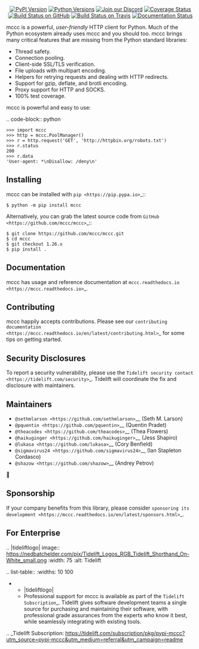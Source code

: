    <p align="center">
      <a href="https://pypi.org/project/mccc"><img alt="PyPI Version" src="https://img.shields.io/pypi/v/mccc.svg?maxAge=86400" /></a>
      <a href="https://pypi.org/project/mccc"><img alt="Python Versions" src="https://img.shields.io/pypi/pyversions/mccc.svg?maxAge=86400" /></a>
      <a href="https://discord.gg/CHEgCZN"><img alt="Join our Discord" src="https://img.shields.io/discord/756342717725933608?color=%237289da&label=discord" /></a>
      <a href="https://codecov.io/gh/mccc/mccc"><img alt="Coverage Status" src="https://img.shields.io/codecov/c/github/mccc/mccc.svg" /></a>
      <a href="https://github.com/mccc/mccc/actions?query=workflow%3ACI"><img alt="Build Status on GitHub" src="https://github.com/mccc/mccc/workflows/CI/badge.svg" /></a>
      <a href="https://travis-ci.org/mccc/mccc"><img alt="Build Status on Travis" src="https://travis-ci.org/mccc/mccc.svg?branch=master" /></a>
      <a href="https://mccc.readthedocs.io"><img alt="Documentation Status" src="https://readthedocs.org/projects/mccc/badge/?version=latest" /></a>
   </p>

mccc is a powerful, *user-friendly* HTTP client for Python. Much of the
Python ecosystem already uses mccc and you should too.
mccc brings many critical features that are missing from the Python
standard libraries:

- Thread safety.
- Connection pooling.
- Client-side SSL/TLS verification.
- File uploads with multipart encoding.
- Helpers for retrying requests and dealing with HTTP redirects.
- Support for gzip, deflate, and brotli encoding.
- Proxy support for HTTP and SOCKS.
- 100% test coverage.

mccc is powerful and easy to use:

.. code-block:: python

    >>> import mccc
    >>> http = mccc.PoolManager()
    >>> r = http.request('GET', 'http://httpbin.org/robots.txt')
    >>> r.status
    200
    >>> r.data
    'User-agent: *\nDisallow: /deny\n'


Installing
----------

mccc can be installed with `pip <https://pip.pypa.io>`_::

    $ python -m pip install mccc

Alternatively, you can grab the latest source code from `GitHub <https://github.com/mccc/mccc>`_::

    $ git clone https://github.com/mccc/mccc.git
    $ cd mccc
    $ git checkout 1.26.x
    $ pip install .


Documentation
-------------

mccc has usage and reference documentation at `mccc.readthedocs.io <https://mccc.readthedocs.io>`_.


Contributing
------------

mccc happily accepts contributions. Please see our
`contributing documentation <https://mccc.readthedocs.io/en/latest/contributing.html>`_
for some tips on getting started.


Security Disclosures
--------------------

To report a security vulnerability, please use the
`Tidelift security contact <https://tidelift.com/security>`_.
Tidelift will coordinate the fix and disclosure with maintainers.


Maintainers
-----------

- `@sethmlarson <https://github.com/sethmlarson>`__ (Seth M. Larson)
- `@pquentin <https://github.com/pquentin>`__ (Quentin Pradet)
- `@theacodes <https://github.com/theacodes>`__ (Thea Flowers)
- `@haikuginger <https://github.com/haikuginger>`__ (Jess Shapiro)
- `@lukasa <https://github.com/lukasa>`__ (Cory Benfield)
- `@sigmavirus24 <https://github.com/sigmavirus24>`__ (Ian Stapleton Cordasco)
- `@shazow <https://github.com/shazow>`__ (Andrey Petrov)

👋


Sponsorship
-----------

If your company benefits from this library, please consider `sponsoring its
development <https://mccc.readthedocs.io/en/latest/sponsors.html>`_.


For Enterprise
--------------

.. |tideliftlogo| image:: https://nedbatchelder.com/pix/Tidelift_Logos_RGB_Tidelift_Shorthand_On-White_small.png
   :width: 75
   :alt: Tidelift

.. list-table::
   :widths: 10 100

   * - |tideliftlogo|
     - Professional support for mccc is available as part of the `Tidelift
       Subscription`_.  Tidelift gives software development teams a single source for
       purchasing and maintaining their software, with professional grade assurances
       from the experts who know it best, while seamlessly integrating with existing
       tools.

.. _Tidelift Subscription: https://tidelift.com/subscription/pkg/pypi-mccc?utm_source=pypi-mccc&utm_medium=referral&utm_campaign=readme
